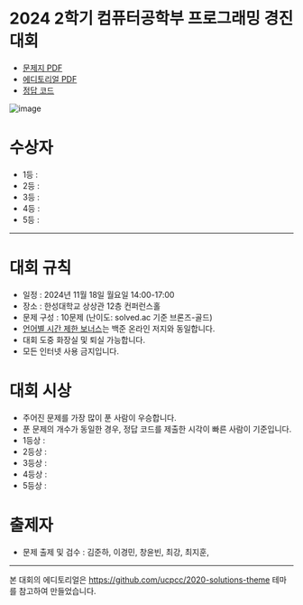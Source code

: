 # 2024 2학기 컴퓨터공학부 프로그래밍 경진대회

- [문제지 PDF](docs/HSUPC_2024_1_problemset.pdf)
- [에디토리얼 PDF](docs/HSUPC_2024_1_editorial.pdf)
- [정답 코드](https://github.com/HSU-CSE/hsupc-2024-1/tree/main/solutions)

![image](https://github.com/user-attachments/assets/b5a8334d-ff2f-4969-8240-1c2dc59b50a4)


# 수상자

- 1등 :
- 2등 :
- 3등 :
- 4등 :
- 5등 :

---

# 대회 규칙

- 일정 : 2024년 11월 18일 월요일 14:00-17:00
- 장소 : 한성대학교 상상관 12층 컨퍼런스홀
- 문제 구성 : 10문제 (난이도: solved.ac 기준 브론즈-골드)
- [언어별 시간 제한 보너스](https://help.acmicpc.net/language/info)는 백준 온라인 저지와 동일합니다.
- 대회 도중 화장실 및 퇴실 가능합니다.
- 모든 인터넷 사용 금지입니다.

# 대회 시상

- 주어진 문제를 가장 많이 푼 사람이 우승합니다.
- 푼 문제의 개수가 동일한 경우, 정답 코드를 제출한 시각이 빠른 사람이 기준입니다.
- 1등상 :
- 2등상 :
- 3등상 :
- 4등상 :
- 5등상 :

# 출제자

- 문제 출제 및 검수 : 김준하, 이경민, 창윤빈, 최강, 최지훈,

---

본 대회의 에디토리얼은 https://github.com/ucpcc/2020-solutions-theme 테마를 참고하여 만들었습니다.
